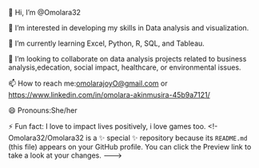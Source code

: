 👋 Hi, I’m @Omolara32

👀 I’m interested in developing my skills in Data analysis and visualization.

🌱 I’m currently learning Excel, Python, R, SQL, and Tableau.

💞️ I’m looking to collaborate on data analysis projects related to business analysis,edecation, social impact, healthcare, or environmental issues.

📫 How to reach me:omolarajoyO@gmail.com or https://www.linkedin.com/in/omolara-akinmusira-45b9a7121/

😄 Pronouns:She/her

⚡ Fun fact: I love to impact lives positively, i love games too.
<!-
Omolara32/Omolara32 is a ✨ special ✨ repository because its `README.md` (this file) appears on your GitHub profile.
You can click the Preview link to take a look at your changes.
--->
